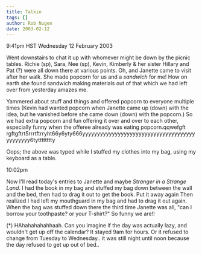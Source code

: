 ```yaml
---
title: Talkin
tags: []
author: Rob Nugen
date: 2003-02-12
---
```


<p class=date>9:41pm HST Wednesday 12 February 2003</p>

<p>Went downstairs to chat it up with whomever might be down by the
picnic tables.  Richie (sp), Sara, Nee (sp), Kevin, Kimberly & her
sister Hillary and Pat (?) were all down there at various points.  Oh,
and Janette came to visit after her walk.  She made popcorn for us and
a <em>sandwich</em> for me!  How on earth she found sandwich making
materials out of that which we had left over from yesterday amazes
me.</p>

<p>Yammered about stuff and things and offered popcorn to everyone
multiple times (Kevin had wanted popcorn when Janette came up (down)
with the idea, but he vanished before she came down (down) with the
popcorn.) So we had extra popcorn and fun offering it over and over to
each other, especially funny when the offeree already was eating
popcorn.qqwefgft
rgftgftrt5rrrtftrryht66y6yty666yyyyyyyyyyyyyyyyyyyyyyyyyyyyyyyyyyyyyyyyyyyyyy6tytttttttty</p>

<p>Oops; the above was typed while I stuffed my clothes into my bag,
using my keyboard as a table.</p>

<p class=date>10:02pm</p>

<p>Now I'll read today's entries to Janette and maybe <em>Stranger in
a Strange Land</em>.  I had the book in my bag and stuffed my bag down
between the wall and the bed, then had to drag it out to get the book.
Put it away again Then realized I had left my mouthguard in my bag and
had to drag it out again.  When the bag was stuffed down there the
third time Janette was all, "can I borrow your toothpaste?  or your
T-shirt?"  So funny we are!!</p>

<p>(*) HAhahahahahhaah.   Can you imagine if the day was actually lazy, and
wouldn't get up off the calendar?  It stayed 9am for hours.  Or it
refused to change from Tuesday to Wednesday.. it was still night until
noon because the day refused to get up out of bed..</p>
